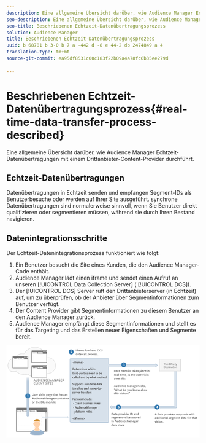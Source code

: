 ```yaml
---
description: Eine allgemeine Übersicht darüber, wie Audience Manager Echtzeit-Datenübertragungen mit einem Drittanbieter-Content-Provider durchführt.
seo-description: Eine allgemeine Übersicht darüber, wie Audience Manager Echtzeit-Datenübertragungen mit einem Drittanbieter-Content-Provider durchführt.
seo-title: Beschriebenen Echtzeit-Datenübertragungsprozess
solution: Audience Manager
title: Beschriebenen Echtzeit-Datenübertragungsprozess
uuid: b 68781 b 3-0 b 7 a -442 d -8 e 44-2 db 2474849 a 4
translation-type: tm+mt
source-git-commit: ea95df8531c00c183f22b09a4a78fc6b35ee279d

---
```



# Beschriebenen Echtzeit-Datenübertragungsprozess{#real-time-data-transfer-process-described}

Eine allgemeine Übersicht darüber, wie Audience Manager Echtzeit-Datenübertragungen mit einem Drittanbieter-Content-Provider durchführt.

<!-- real-time-data-transfer-explained.xml -->

## Echtzeit-Datenübertragungen

Datenübertragungen in Echtzeit senden und empfangen Segment-IDs als Benutzerbesuche oder werden auf Ihrer Site ausgeführt. synchrone Datenübertragungen sind normalerweise sinnvoll, wenn Sie Benutzer direkt qualifizieren oder segmentieren müssen, während sie durch Ihren Bestand navigieren.

## Datenintegrationsschritte

Der Echtzeit-Datenintegrationsprozess funktioniert wie folgt:

1. Ein Benutzer besucht die Site eines Kunden, die den Audience Manager-Code enthält.
1. Audience Manager lädt einen iframe und sendet einen Aufruf an unseren [!UICONTROL Data Collection Server] ( [!UICONTROL DCS]).
1. Der [!UICONTROL DCS] Server ruft den Drittanbieterserver (in Echtzeit) auf, um zu überprüfen, ob der Anbieter über Segmentinformationen zum Benutzer verfügt.
1. Der Content Provider gibt Segmentinformationen zu diesem Benutzer an den Audience Manager zurück.
1. Audience Manager empfängt diese Segmentinformationen und stellt es für das Targeting und das Erstellen neuer Eigenschaften und Segmente bereit.

![](assets/rt_reduce70.png)